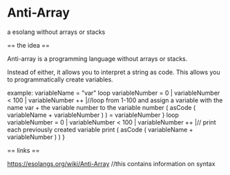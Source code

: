 # Anti-Array
a esolang without arrays or stacks

== the idea ==

Anti-array is a programming language without arrays or stacks.

Instead of either, it allows you to interpret a string as code. This allows you to programmatically create variables.

example:
	variableName = "var"
	loop variableNumber = 0 | variableNumber < 100 | variableNumber ++ |//loop from 1-100 and assign a variable with the name var + the variable number to the variable number
		( asCode ( variableName + variableNumber ) ) = variableNumber
	}
	loop variableNumber = 0 | variableNumber < 100 | variableNumber ++ |// print each previously created variable
		print ( asCode ( variableName + variableNumber ) )
	}

== links ==

https://esolangs.org/wiki/Anti-Array //this contains information on syntax
